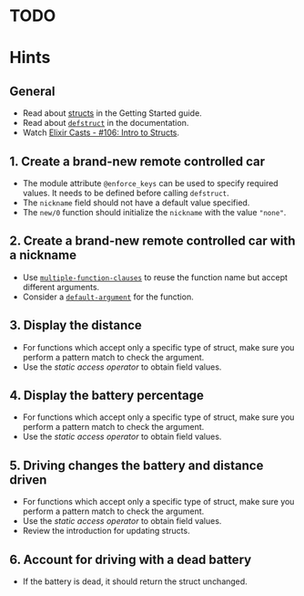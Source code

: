# TODO

# Hints

## General

- Read about [structs][getting-started-structs] in the Getting Started guide.
- Read about [`defstruct`][docs-defstruct] in the documentation.
- Watch [Elixir Casts - #106: Intro to Structs][elixir-casts].

## 1. Create a brand-new remote controlled car

- The module attribute `@enforce_keys` can be used to specify required values. It needs to be defined before calling `defstruct`.
- The `nickname` field should not have a default value specified.
- The `new/0` function should initialize the `nickname` with the value `"none"`.

## 2. Create a brand-new remote controlled car with a nickname

- Use [`multiple-function-clauses`][multiple-fn-clauses] to reuse the function name but accept different arguments.
- Consider a [`default-argument`][default-arg] for the function.

## 3. Display the distance

- For functions which accept only a specific type of struct, make sure you perform a pattern match to check the argument.
- Use the _static access operator_ to obtain field values.

## 4. Display the battery percentage

- For functions which accept only a specific type of struct, make sure you perform a pattern match to check the argument.
- Use the _static access operator_ to obtain field values.

## 5. Driving changes the battery and distance driven

- For functions which accept only a specific type of struct, make sure you perform a pattern match to check the argument.
- Use the _static access operator_ to obtain field values.
- Review the introduction for updating structs.

## 6. Account for driving with a dead battery

- If the battery is dead, it should return the struct unchanged.

[getting-started-structs]: https://elixir-lang.org/getting-started/structs.html
[docs-defstruct]: https://hexdocs.pm/elixir/Kernel.html#defstruct/1
[elixir-casts]: https://elixircasts.io/intro-to-structs
[multiple-fn-clauses]: https://elixir-lang.org/getting-started/modules-and-functions.html#named-functions
[default-arg]: https://elixir-lang.org/getting-started/modules-and-functions.html#default-arguments
